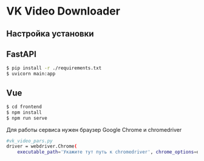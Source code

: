 # VK Video Downloader

## Настройка установки

## FastAPI
```bash
$ pip install -r ./requirements.txt
$ uvicorn main:app
```

## Vue
```bash
$ cd frontend
$ npm install
$ npm run serve
```
Для работы сервиса нужен браузер Google Chrome и chromedriver
```bash
#vk_video_pars.py
driver = webdriver.Chrome(
    executable_path='Укажите тут путь к chromedriver', chrome_options=options)
```